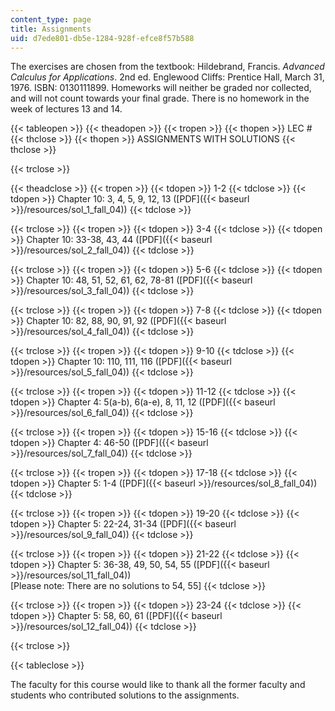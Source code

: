 ```yaml
---
content_type: page
title: Assignments
uid: d7ede801-db5e-1284-928f-efce8f57b588
---
```


The exercises are chosen from the textbook: Hildebrand, Francis. _Advanced Calculus for Applications_. 2nd ed. Englewood Cliffs: Prentice Hall, March 31, 1976. ISBN: 0130111899. Homeworks will neither be graded nor collected, and will not count towards your final grade. There is no homework in the week of lectures 13 and 14.

{{< tableopen >}}
{{< theadopen >}}
{{< tropen >}}
{{< thopen >}}
LEC #
{{< thclose >}}
{{< thopen >}}
ASSIGNMENTS WITH SOLUTIONS
{{< thclose >}}

{{< trclose >}}

{{< theadclose >}}
{{< tropen >}}
{{< tdopen >}}
1-2
{{< tdclose >}}
{{< tdopen >}}
Chapter 10: 3, 4, 5, 9, 12, 13 ([PDF]({{< baseurl >}}/resources/sol_1_fall_04))
{{< tdclose >}}

{{< trclose >}}
{{< tropen >}}
{{< tdopen >}}
3-4
{{< tdclose >}}
{{< tdopen >}}
Chapter 10: 33-38, 43, 44 ([PDF]({{< baseurl >}}/resources/sol_2_fall_04))
{{< tdclose >}}

{{< trclose >}}
{{< tropen >}}
{{< tdopen >}}
5-6
{{< tdclose >}}
{{< tdopen >}}
Chapter 10: 48, 51, 52, 61, 62, 78-81 ([PDF]({{< baseurl >}}/resources/sol_3_fall_04))
{{< tdclose >}}

{{< trclose >}}
{{< tropen >}}
{{< tdopen >}}
7-8
{{< tdclose >}}
{{< tdopen >}}
Chapter 10: 82, 88, 90, 91, 92 ([PDF]({{< baseurl >}}/resources/sol_4_fall_04))
{{< tdclose >}}

{{< trclose >}}
{{< tropen >}}
{{< tdopen >}}
9-10
{{< tdclose >}}
{{< tdopen >}}
Chapter 10: 110, 111, 116 ([PDF]({{< baseurl >}}/resources/sol_5_fall_04))
{{< tdclose >}}

{{< trclose >}}
{{< tropen >}}
{{< tdopen >}}
11-12
{{< tdclose >}}
{{< tdopen >}}
Chapter 4: 5(a-b), 6(a-e), 8, 11, 12 ([PDF]({{< baseurl >}}/resources/sol_6_fall_04))
{{< tdclose >}}

{{< trclose >}}
{{< tropen >}}
{{< tdopen >}}
15-16
{{< tdclose >}}
{{< tdopen >}}
Chapter 4: 46-50 ([PDF]({{< baseurl >}}/resources/sol_7_fall_04))
{{< tdclose >}}

{{< trclose >}}
{{< tropen >}}
{{< tdopen >}}
17-18
{{< tdclose >}}
{{< tdopen >}}
Chapter 5: 1-4 ([PDF]({{< baseurl >}}/resources/sol_8_fall_04))
{{< tdclose >}}

{{< trclose >}}
{{< tropen >}}
{{< tdopen >}}
19-20
{{< tdclose >}}
{{< tdopen >}}
Chapter 5: 22-24, 31-34 ([PDF]({{< baseurl >}}/resources/sol_9_fall_04))
{{< tdclose >}}

{{< trclose >}}
{{< tropen >}}
{{< tdopen >}}
21-22
{{< tdclose >}}
{{< tdopen >}}
Chapter 5: 36-38, 49, 50, 54, 55 ([PDF]({{< baseurl >}}/resources/sol_11_fall_04))  
\[Please note: There are no solutions to 54, 55\]
{{< tdclose >}}

{{< trclose >}}
{{< tropen >}}
{{< tdopen >}}
23-24
{{< tdclose >}}
{{< tdopen >}}
Chapter 5: 58, 60, 61 ([PDF]({{< baseurl >}}/resources/sol_12_fall_04))
{{< tdclose >}}

{{< trclose >}}

{{< tableclose >}}

The faculty for this course would like to thank all the former faculty and students who contributed solutions to the assignments.